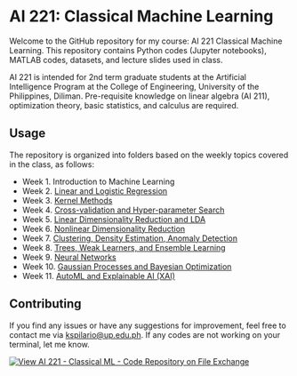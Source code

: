 # AI 221: Classical Machine Learning

Welcome to the GitHub repository for my course: AI 221 Classical Machine Learning. This repository contains Python codes (Jupyter notebooks), MATLAB codes, datasets, and lecture slides used in class.

AI 221 is intended for 2nd term graduate students at the Artificial Intelligence Program at the College of Engineering, University of the Philippines, Diliman.
Pre-requisite knowledge on linear algebra (AI 211), optimization theory, basic statistics, and calculus are required.

## Usage
The repository is organized into folders based on the weekly topics covered in the class, as follows:
- Week 1. Introduction to Machine Learning
- Week 2. [Linear and Logistic Regression](/Linear_and_Logistic_Regression)
- Week 3. [Kernel Methods](/Kernel_Methods)
- Week 4. [Cross-validation and Hyper-parameter Search](/Cross-validation)
- Week 5. [Linear Dimensionality Reduction and LDA](/Linear_DimReduce+LDA)
- Week 6. [Nonlinear Dimensionality Reduction](/Nonlinear_DimReduce)
- Week 7. [Clustering, Density Estimation, Anomaly Detection](/Clustering_Anomaly_Detect)
- Week 8. [Trees, Weak Learners, and Ensemble Learning](/Ensemble_Learning)
- Week 9. [Neural Networks](/Neural_Networks)
- Week 10. [Gaussian Processes and Bayesian Optimization](/Gaussian_Process+BayesOpt)
- Week 11. [AutoML and Explainable AI (XAI)](/AutoML_and_XAI)

## Contributing
If you find any issues or have any suggestions for improvement, feel free to contact me via kspilario@up.edu.ph. If any codes are not working on your terminal, let me know.

[![View AI 221 - Classical ML - Code Repository on File Exchange](https://www.mathworks.com/matlabcentral/images/matlab-file-exchange.svg)](https://www.mathworks.com/matlabcentral/fileexchange/130449-ai-221-classical-ml-code-repository)



